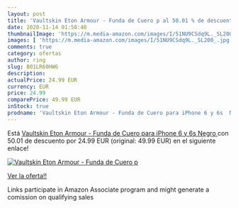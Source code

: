 ```yaml
---
layout: post
title: 'Vaultskin Eton Armour - Funda de Cuero p al 50.01 % de descuento'
date: 2020-11-14 01:58:40
thumbnailImage: 'https://m.media-amazon.com/images/I/51NU9CSdq9L._SL200_.jpg'
images: [ 'https://m.media-amazon.com/images/I/51NU9CSdq9L._SL200_.jpg' ]
comments: true
category: ofertas
author: ring
slug: B01LR60HW6
description:
actualPrice: 24.99 EUR
currency: EUR
price: 24.99
comparePrice: 49.99 EUR
inStock: true
prodname: 'Vaultskin Eton Armour - Funda de Cuero para iPhone 6 y 6s  Negro '
---
```


Está [Vaultskin Eton Armour - Funda de Cuero para iPhone 6 y 6s  Negro ](https://www.amazon.es/dp/B01LR60HW6/?tag=tolees-21) con 50.01 de descuento por 24.99 EUR (original: 49.99 EUR) en el siguiente enlace!

[![Vaultskin Eton Armour - Funda de Cuero p](https://m.media-amazon.com/images/I/51NU9CSdq9L._SL200_.jpg)](https://www.amazon.es/dp/B01LR60HW6/?tag=tolees-21)

[Ver la oferta!!](https://www.amazon.es/dp/B01LR60HW6/?tag=tolees-21)

Links participate in Amazon Associate program and might generate a comission on qualifying sales


